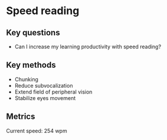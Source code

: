 # Speed reading

## Key questions

* Can I increase my learning productivity with speed reading?

## Key methods

* Chunking
* Reduce subvocalization
* Extend field of peripheral vision
* Stabilize eyes movement

## Metrics

Current speed: 254 wpm
